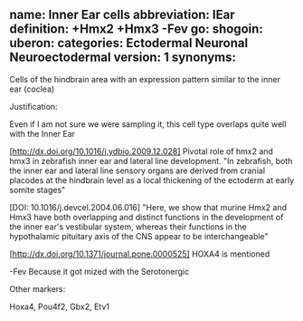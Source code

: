 name: Inner Ear cells
abbreviation: IEar
definition: +Hmx2 +Hmx3 -Fev
go:
shogoin: 
uberon:
categories: Ectodermal Neuronal Neuroectodermal
version: 1
synonyms:
---

Cells of the hindbrain area with an expression pattern similar to the inner ear (coclea) 

Justification:

Even if I am not sure we were sampling it, this cell type overlaps quite well with the Inner Ear


[http://dx.doi.org/10.1016/j.ydbio.2009.12.028] Pivotal role of hmx2 and hmx3 in zebrafish inner ear and lateral line development. "In zebrafish, both the inner ear and lateral line sensory organs are derived from cranial placodes at the hindbrain level as a local thickening of the ectoderm at early somite stages"

[DOI: 10.1016/j.devcel.2004.06.016] "Here, we show that murine Hmx2 and Hmx3 have both overlapping and distinct functions in the development of the inner ear's vestibular system, whereas their functions in the hypothalamic pituitary axis of the CNS appear to be interchangeable"

[http://dx.doi.org/10.1371/journal.pone.0000525] HOXA4 is mentioned

-Fev Because it got mized with the Serotonergic

Other markers:

Hoxa4, Pou4f2, Gbx2,  Etv1